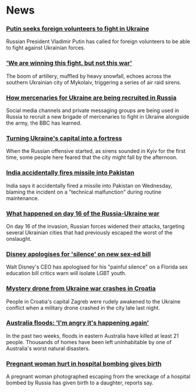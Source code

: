 # News
### [Putin seeks foreign volunteers to fight in Ukraine](https://www.bbc.com/news/world-europe-60705486)
Russian President Vladimir Putin has called for foreign volunteers to be able to fight against Ukrainian forces.
### ['We are winning this fight, but not this war'](https://www.bbc.com/news/world-europe-60711659)
The boom of artillery, muffled by heavy snowfall, echoes across the southern Ukrainian city of Mykolaiv, triggering a series of air raid sirens. 
### [How mercenaries for Ukraine are being recruited in Russia](https://www.bbc.com/news/world-europe-60711211)
Social media channels and private messaging groups are being used in Russia to recruit a new brigade of mercenaries to fight in Ukraine alongside the army, the BBC has learned. 
### [Turning Ukraine's capital into a fortress](https://www.bbc.com/news/world-europe-60714515)
When the Russian offensive started, as sirens sounded in Kyiv for the first time, some people here feared that the city might fall by the afternoon. 
### [India accidentally fires missile into Pakistan](https://www.bbc.com/news/world-asia-india-60711653)
India says it accidentally fired a missile into Pakistan on Wednesday, blaming the incident on a "technical malfunction" during routine maintenance.
### [What happened on day 16 of the Russia-Ukraine war](https://www.bbc.com/news/world-europe-60712179)
On day 16 of the invasion, Russian forces widened their attacks, targeting several Ukrainian cities that had previously escaped the worst of the onslaught.
### [Disney apologises for 'silence' on new sex-ed bill](https://www.bbc.com/news/world-us-canada-60714063)
Walt Disney's CEO has apologised for his "painful silence" on a Florida sex education bill critics warn will isolate LGBT youth.
### [Mystery drone from Ukraine war crashes in Croatia](https://www.bbc.com/news/world-europe-60709952)
People in Croatia's capital Zagreb were rudely awakened to the Ukraine conflict when a military drone crashed in the city late last night.
### [Australia floods: 'I'm angry it's happening again'](https://www.bbc.com/news/world-australia-60686223)
In the past two weeks, floods in eastern Australia have killed at least 21 people. Thousands of homes have been left uninhabitable by one of Australia's worst natural disasters.
### [Pregnant woman hurt in hospital bombing gives birth](https://www.bbc.com/news/world-europe-60715492)
A pregnant woman photographed escaping from the wreckage of a hospital bombed by Russia has given birth to a daughter, reports say.
